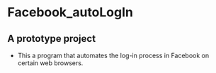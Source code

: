 # Facebook_autoLogIn
## A prototype project
* This a program that automates the log-in process in Facebook on certain web browsers.

